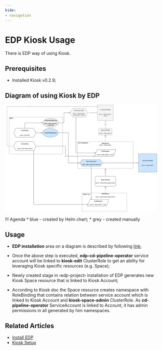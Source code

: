 ```yaml
---
hide:
- navigation
---
```


# EDP Kiosk Usage

There is EDP way of using Kiosk.

## Prerequisites

* Installed Kiosk v0.2.9;

## Diagram of using Kiosk by EDP

![edp-kiosk-usage](../assets/edp-kiosk-usage.png "edp-kiosk-usage")

!!! Agenda
    * blue - created by Helm chart;
    * grey - created manually

## Usage

* **EDP installation** area on a diagram is described by following [link](install-edp.md);

* Once the above step is executed, **edp-cd-pipeline-operator** service account will be linked to **kiosk-edit** ClusterRole
  to get an ability for leveraging Kiosk specific resources (e.g. Space);

* Newly created stage in &#8249;edp-project&#8250; installation of EDP generates new Kiosk Space resource that is linked to <edp-project> Kiosk Account;

* According to Kiosk doc the Space resource creates namespace with RoleBinding that contains relation between service account
  which is linked to Kiosk Account and **kiosk-space-admin** ClusterRole.
  As **cd-pipeline-operator** ServiceAccount is linked to Account, it has admin permissions in all generated by him namespaces.

## Related Articles

- [Install EDP](install-edp.md)
- [Kiosk Setup](install-kiosk.md)